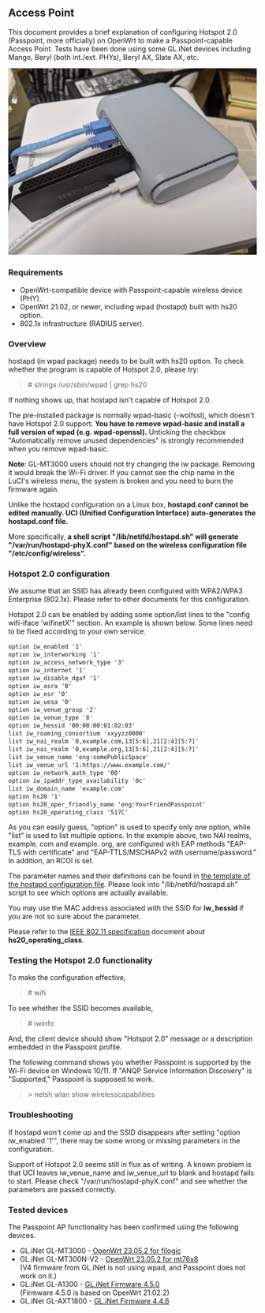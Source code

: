 ## Access Point

This document provides a brief explanation of 
configuring Hotspot 2.0 (Passpoint, more officially)
on OpenWrt to make a Passpoint-capable Access Point.
Tests have been done using some GL.iNet devices
including Mango, Beryl (both int./ext. PHYs),
Beryl AX, Slate AX, etc.

![GL.iNet Beryl & NETGEAR A6210](fig/beryl.jpg "GL.iNet Beryl & NETGEAR A6210")

### Requirements

- OpenWrt-compatible device with Passpoint-capable wireless device (PHY).
- OpenWrt 21.02, or newer, including wpad (hostapd) built with hs20 option.
- 802.1x infrastructure (RADIUS server).

### Overview

hostapd (in wpad package) needs to be built with hs20 option.
To check whether the program is capable of Hotspot 2.0, please try:

> \# strings /usr/sbin/wpad | grep hs20

If nothing shows up, that hostapd isn't capable of Hotspot 2.0.

The pre-installed package is normally wpad-basic (-wolfssl), 
which doesn't have Hotspot 2.0 support.
**You have to remove wpad-basic and install a full version of wpad
(e.g. wpad-openssl).**
Unticking the checkbox "Automatically remove unused dependencies" is 
strongly recommended when you remove wpad-basic.

**Note**: GL-MT3000 users should not try changing the iw package.
Removing it would break the Wi-Fi driver. 
If you cannot see the chip name in the LuCI's wireless menu, 
the system is broken and you need to burn the firmware again.

Unlike the hostapd configuration on a Linux box,
**hostapd.conf cannot be edited manually.
UCI (Unified Configuration Interface) auto-generates 
the hostapd.conf file.**

More specifically, **a shell script "/lib/netifd/hostapd.sh" 
will generate "/var/run/hostapd-phyX.conf" 
based on the wireless configuration file "/etc/config/wireless".**


### Hotspot 2.0 configuration
We assume that an SSID has already been configured
with WPA2/WPA3 Enterprise (802.1x).
Please refer to other documents for this configuration.

Hotspot 2.0 can be enabled by adding some option/list lines
to the "config wifi-iface 'wifinetX'" section.
An example is shown below.
Some lines need to be fixed according to your own service.

```
option iw_enabled '1'
option iw_interworking '1'
option iw_access_network_type '3'
option iw_internet '1'
option iw_disable_dgaf '1'
option iw_asra '0'
option iw_esr '0'
option iw_uesa '0'
option iw_venue_group '2'
option iw_venue_type '8'
option iw_hessid '00:00:00:01:02:03'
list iw_roaming_consortium 'xxyyzz0000'
list iw_nai_realm '0,example.com,13[5:6],21[2:4][5:7]'
list iw_nai_realm '0,example.org,13[5:6],21[2:4][5:7]'
list iw_venue_name 'eng:somePublicSpace'
list iw_venue_url '1:https://www.example.com/'
option iw_network_auth_type '00'
option iw_ipaddr_type_availability '0c'
list iw_domain_name 'example.com'
option hs20 '1'
option hs20_oper_friendly_name 'eng:YourFriendPasspoint'
option hs20_operating_class '517C'
```

As you can easily guess, "option" is used to specify only one option, 
while "list" is used to list multiple options.
In the example above, two NAI realms, example. com and
example. org, are configured with EAP methods
"EAP-TLS with certificate" and "EAP-TTLS/MSCHAPv2 with username/password."
In addition, an RCOI is set.

The parameter names and their definitions can be found
in [the template of the hostapd configuration file](https://w1.fi/cgit/hostap/plain/hostapd/hostapd.conf).
Please look into "/lib/netifd/hostapd.sh" script
to see which options are actually available.

You may use the MAC address associated with the SSID 
for **iw_hessid** if you are not so sure about the parameter.

Please refer to the
[IEEE 802.11 specification](https://www.ieee802.org/11/) document
about **hs20_operating_class**.


### Testing the Hotspot 2.0 functionality
To make the configuration effective,

> \# wifi

To see whether the SSID becomes available,

> \# iwinfo

And, the client device should show "Hotspot 2.0" message or 
a description embedded in the Passpoint profile.

The following command shows you whether Passpoint is supported
by the Wi-Fi device on Windows 10/11.
If "ANQP Service Information Discovery" is "Supported,"
Passpoint is supposed to work.

> \> netsh wlan show wirelesscapabilities


### Troubleshooting
If hostapd won't come up and the SSID disappears 
after setting "option iw_enabled '1'", 
there may be some wrong or missing parameters in the configuration.

Support of Hotspot 2.0 seems still in flux as of writing. 
A known problem is that UCI leaves iw_venue_name and iw_venue_url
to blank and hostapd fails to start.
Please check "/var/run/hostapd-phyX.conf" 
and see whether the parameters are passed correctly.


### Tested devices
The Passpoint AP functionality has been confirmed
 using the following devices.

- GL.iNet GL-MT3000 - [OpenWrt 23.05.2 for filogic](https://downloads.openwrt.org/releases/23.05.2/targets/mediatek/filogic/)
- GL.iNet GL-MT300N-V2 - [OpenWrt 23.05.2 for mt76x8](https://downloads.openwrt.org/releases/23.05.2/targets/ramips/mt76x8/)  
 (V4 firmware from GL.iNet is not using wpad, and Passpoint does not work on it.)
- GL.iNet GL-A1300 - [GL.iNet Firmware 4.5.0](https://dl.gl-inet.com/router/a1300/)  
 (Firmware 4.5.0 is based on OpenWrt 21.02.2)
- GL.iNet GL-AXT1800 - [GL.iNet Firmware 4.4.6](https://dl.gl-inet.com/router/axt1800/)  
 

